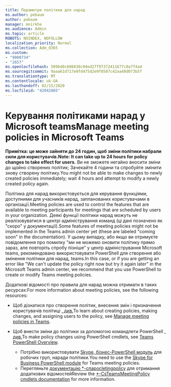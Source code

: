 ```yaml
---
title: Параметри політики для нарад
ms.author: pebaum
author: pebaum
manager: mnirkhe
ms.audience: Admin
ms.topic: article
ROBOTS: NOINDEX, NOFOLLOW
localization_priority: Normal
ms.collection: Adm_O365
ms.custom:
- "9000734"
- "2657"
ms.openlocfilehash: 509bd0c686830c04ed27f97372411677c0a7f4a4
ms.sourcegitcommit: 9aaa61d717e0fd475d2e9f0507c42aa40d073b5f
ms.translationtype: MT
ms.contentlocale: uk-UA
ms.lasthandoff: 02/15/2020
ms.locfileid: "42042865"
---
```

# <a name="manage-meeting-policies-in-microsoft-teams"></a><span data-ttu-id="86e8d-102">Керування політиками нарад у Microsoft teams</span><span class="sxs-lookup"><span data-stu-id="86e8d-102">Manage meeting policies in Microsoft Teams</span></span>

<span data-ttu-id="86e8d-103">**Примітка: це може зайняти до 24 годин, щоб зміни політики набрали сили для користувачів.**</span><span class="sxs-lookup"><span data-stu-id="86e8d-103">**Note: It can take up to 24 hours for policy changes to take effect for users.**</span></span> <span data-ttu-id="86e8d-104">Ви не зможете негайно вносити зміни до щойно створених політик; Зачекайте 4 години та спробуйте змінити знову створену політику.</span><span class="sxs-lookup"><span data-stu-id="86e8d-104">You might not be able to make changes to newly created policies immediately; wait 4 hours and attempt to modify a newly created policy again.</span></span>

<span data-ttu-id="86e8d-105">Політика для нарад використовується для керування функціями, доступними для учасників нарад, запланованих користувачами в організації.</span><span class="sxs-lookup"><span data-stu-id="86e8d-105">Meeting policies are used to control the features that are available to meeting participants for meetings that are scheduled by users in your organization.</span></span> <span data-ttu-id="86e8d-106">Деякі функції політики нарад можуть не реалізовуватися в центрі адміністрування команд (ці дані позначено як "скоро" у документації).</span><span class="sxs-lookup"><span data-stu-id="86e8d-106">Some features of meeting policies might not be implemented in the Teams admin center yet (these are labeled "coming soon" in the documentation).</span></span> <span data-ttu-id="86e8d-107">У цьому випадку, або якщо ви отримуєте повідомлення про помилку "ми не можемо оновити політику прямо зараз, але повторіть спробу пізніше" у центр адміністрування Microsoft teams, рекомендовано використовувати PowerShell для створення або змінення політики для нарад, teams.</span><span class="sxs-lookup"><span data-stu-id="86e8d-107">In this case, or if you are getting an error like "We can't update the policy right now but try it again later" in the Microsoft Teams admin center, we recommend that you use PowerShell to create or modify Teams meeting policies.</span></span> 

<span data-ttu-id="86e8d-108">Додаткові відомості про правила для нарад можна отримати в таких ресурсах:</span><span class="sxs-lookup"><span data-stu-id="86e8d-108">For more information about meeting policies, see the following resources:</span></span>

- <span data-ttu-id="86e8d-109">Щоб дізнатися про створення політик, внесення змін і призначення користувачів політиці [, див.](https://docs.microsoft.com/microsoftteams/meeting-policies-in-teams)</span><span class="sxs-lookup"><span data-stu-id="86e8d-109">To learn about creating policies, making changes, and assigning users to the policy, see [Manage meeting policies in Teams](https://docs.microsoft.com/microsoftteams/meeting-policies-in-teams).</span></span>

- <span data-ttu-id="86e8d-110">Щоб внести зміни до політики за допомогою командлети PowerShell [, див.](https://docs.microsoft.com/microsoftteams/teams-powershell-overview)</span><span class="sxs-lookup"><span data-stu-id="86e8d-110">To make policy changes using PowerShell cmdlets, see [Teams PowerShell Overview](https://docs.microsoft.com/microsoftteams/teams-powershell-overview).</span></span> 
    - <span data-ttu-id="86e8d-111">Потрібно використовувати [Skype, бізнес-PowerShell модуль](https://www.microsoft.com/download/details.aspx?id=39366) для робочих груп, наради політики.</span><span class="sxs-lookup"><span data-stu-id="86e8d-111">You need to use the [Skype for Business PowerShell module](https://www.microsoft.com/download/details.aspx?id=39366) for Teams meeting policies.</span></span> 
    - <span data-ttu-id="86e8d-112">Перегляньте [документацію \*-cпаросletingpolicy](https://docs.microsoft.com/search/?search=CsTeamsMeetingPolicy&view=skype-ps) для отримання додаткових відомостей</span><span class="sxs-lookup"><span data-stu-id="86e8d-112">Review the [\*-CsTeamsMeetingPolicy cmdlets documentation](https://docs.microsoft.com/search/?search=CsTeamsMeetingPolicy&view=skype-ps) for more information.</span></span>

